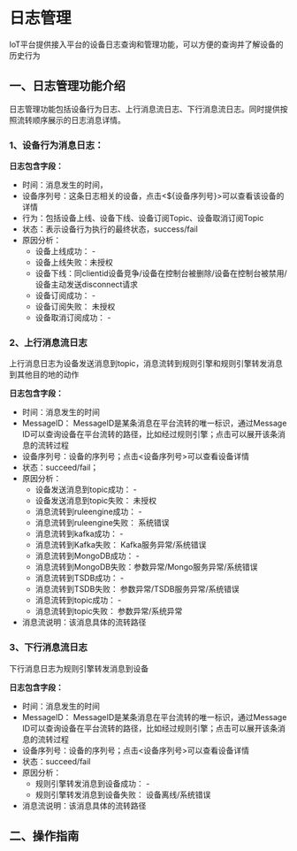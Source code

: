 # 日志管理

IoT平台提供接入平台的设备日志查询和管理功能，可以方便的查询并了解设备的历史行为



## 一、日志管理功能介绍

日志管理功能包括设备行为日志、上行消息流日志、下行消息流日志。同时提供按照流转顺序展示的日志消息详情。



### 1、设备行为消息日志：

**日志包含字段：**

- 时间：消息发生的时间，
- 设备序列号：这条日志相关的设备，点击<${设备序列号}>可以查看该设备的详情
- 行为：包括设备上线、设备下线、设备订阅Topic、设备取消订阅Topic
- 状态：表示设备行为执行的最终状态，success/fail
- 原因分析：
  - 设备上线成功： - 
  - 设备上线失败：未授权
  - 设备下线：同clientid设备竞争/设备在控制台被删除/设备在控制台被禁用/设备主动发送disconnect请求
  - 设备订阅成功： - 
  - 设备订阅失败： 未授权
  - 设备取消订阅成功： - 



### 2、上行消息流日志

上行消息日志为设备发送消息到topic，消息流转到规则引擎和规则引擎转发消息到其他目的地的动作

**日志包含字段：**

- 时间：消息发生的时间
- MessageID： MessageID是某条消息在平台流转的唯一标识，通过Message ID可以查询设备在平台流转的路径，比如经过规则引擎；点击可以展开该条消息的流转过程
- 设备序列号：设备的序列号；点击<设备序列号>可以查看设备详情
- 状态：succeed/fail；
- 原因分析：
  - 设备发送消息到topic成功： - 
  - 设备发送消息到topic失败： 未授权
  - 消息流转到ruleengine成功： - 
  - 消息流转到ruleengine失败： 系统错误
  - 消息流转到kafka成功： - 
  - 消息流转到Kafka失败： Kafka服务异常/系统错误
  - 消息流转到MongoDB成功： - 
  - 消息流转到MongoDB失败：参数异常/Mongo服务异常/系统错误
  - 消息流转到TSDB成功： - 
  - 消息流转到TSDB失败： 参数异常/TSDB服务异常/系统错误
  - 消息流转到topic成功： - 
  - 消息流转到topic失败： 参数异常/系统异常
- 消息流说明：该消息具体的流转路径



### 3、下行消息流日志

下行消息日志为规则引擎转发消息到设备

**日志包含字段：**

- 时间：消息发生的时间
- MessageID： MessageID是某条消息在平台流转的唯一标识，通过Message ID可以查询设备在平台流转的路径，比如经过规则引擎；点击可以展开该条消息的流转过程
- 设备序列号：设备的序列号；点击<设备序列号>可以查看设备详情
- 状态：succeed/fail
- 原因分析：
  - 规则引擎转发消息到设备成功： - 
  - 规则引擎转发消息到设备失败： 设备离线/系统错误
- 消息流说明：该消息具体的流转路径



## 二、操作指南

